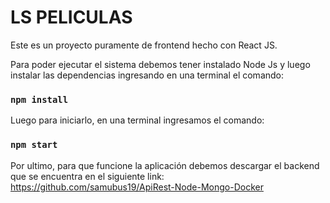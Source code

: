 # LS PELICULAS
Este es un proyecto puramente de frontend hecho con React JS.

Para poder ejecutar el sistema debemos tener instalado Node Js y luego instalar las dependencias ingresando en una terminal el comando: 
### `npm install`


Luego para iniciarlo, en una terminal ingresamos el comando: 
### `npm start`

Por ultimo, para que funcione la aplicación debemos descargar el backend que se encuentra en el siguiente link: https://github.com/samubus19/ApiRest-Node-Mongo-Docker
